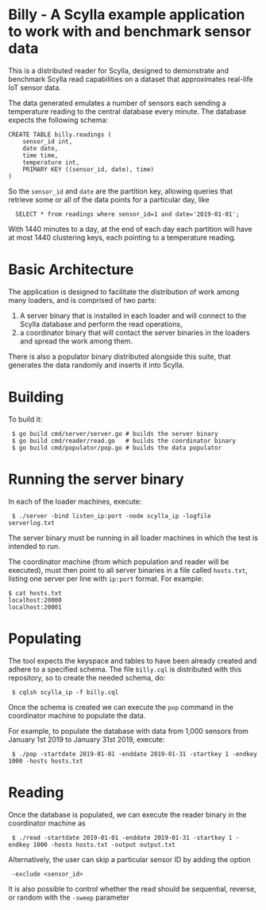 Billy - A Scylla example application to work with and benchmark sensor data
===========================================================================

This is a distributed reader for Scylla, designed to demonstrate and benchmark
Scylla read capabilities on a dataset that approximates real-life IoT sensor data.

The data generated emulates a number of sensors each sending a temperature reading to
the central database every minute. The database expects the following schema:

```
CREATE TABLE billy.readings (
    sensor_id int,
    date date,
    time time,
    temperature int,
    PRIMARY KEY ((sensor_id, date), time)
)
```

So the `sensor_id` and `date` are the partition key, allowing queries that retrieve some or all of the
data points for a particular day, like

```
  SELECT * from readings where sensor_id=1 and date='2019-01-01';
```

With 1440 minutes to a day, at the end of each day each partition will have at most 1440 clustering keys,
each pointing to a temperature reading.

Basic Architecture
==================

The application is designed to facilitate the distribution of work among many loaders, and is comprised of two parts:

 1. A server binary that is installed in each loader and will connect to the Scylla database and perform the read operations,
 2. a coordinator binary that will contact the server binaries in the loaders and spread the work among them.

There is also a populator binary distributed alongside this suite, that generates the data randomly and inserts it
into Scylla.

Building
========

To build it:

```
 $ go build cmd/server/server.go # builds the server binary
 $ go build cmd/reader/read.go   # builds the coordinator binary
 $ go build cmd/populator/pop.go # builds the data populator
```

Running the server binary
=========================

In each of the loader machines, execute:

```
 $ ./server -bind listen_ip:port -node scylla_ip -logfile serverlog.txt
```

The server binary must be running in all loader machines in which the test is intended
to run.

The coordinator machine (from which population and reader will be executed), must then
point to all server binaries in a file called `hosts.txt`, listing one server per line with
`ip:port` format. For example:

```
$ cat hosts.txt
localhost:20000
localhost:20001
```

Populating
==========

The tool expects the keyspace and tables to have been already created and adhere to a specified schema. The file
`billy.cql` is distributed with this repository, so to create the needed schema, do:

```
 $ cqlsh scylla_ip -f billy.cql
```

Once the schema is created we can execute the `pop` command in the coordinator machine to populate the data.

For example, to populate the database with data from 1,000 sensors from January 1st 2019 to January 31st 2019,
execute:

```
 $ ./pop -startdate 2019-01-01 -enddate 2019-01-31 -startkey 1 -endkey 1000 -hosts hosts.txt
```

Reading
========

Once the database is populated, we can execute the reader binary in the coordinator machine as

```
 $ ./read -startdate 2019-01-01 -enddate 2019-01-31 -startkey 1 -endkey 1000 -hosts hosts.txt -output output.txt
```

Alternatively, the user can skip a particular sensor ID by adding the option

```
 -exclude <sensor_id>
```

It is also possible to control whether the read should be sequential, reverse, or random with the `-sweep` parameter
